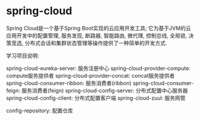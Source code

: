 # spring-cloud

Spring Cloud是一个基于Spring Boot实现的云应用开发工具;
	它为基于JVM的云应用开发中的配置管理, 服务发现, 断路器, 智能路由, 微代理, 控制总线, 全局锁, 决策竞选, 分布式会话和集群状态管理等操作提供了一种简单的开发方式.
	
学习项目说明:

spring-cloud-eureka-server:			服务注册中心
spring-cloud-provider-compute:		compute服务提供者
spring-cloud-provider-concat:		concat服务提供者
spring-cloud-consumer-ribbon:		服务消费者(ribbon)
spring-cloud-consumer-feign:		服务消费者(feign)
spring-cloud-config-server:			分布式配置中心服务器
spring-cloud-config-client:			分布式配置客户端
spring-cloud-zuul:					服务网管


config-repository:					配置仓库